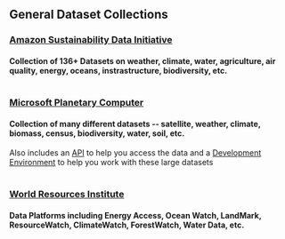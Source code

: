 ## General Dataset Collections

### [Amazon Sustainability Data Initiative](https://registry.opendata.aws/collab/asdi/)
#### Collection of 136+ Datasets on weather, climate, water, agriculture, air quality, energy, oceans, instrastructure, biodiversity, etc.

#
### [Microsoft Planetary Computer](https://planetarycomputer.microsoft.com/catalog)
#### Collection of many different datasets -- satellite, weather, climate, biomass, census, biodiversity, water, soil, etc.
Also includes an [API](https://planetarycomputer.microsoft.com/docs/overview/about) to help you access the data and a [Development Environment](https://pccompute.westeurope.cloudapp.azure.com/compute/hub/login?next=%2Fcompute%2Fhub%2F) to help you work with these large datasets

#
### [World Resources Institute](https://www.wri.org/data/data-platforms)
#### Data Platforms including Energy Access, Ocean Watch, LandMark, ResourceWatch, ClimateWatch, ForestWatch, Water Data, etc.
